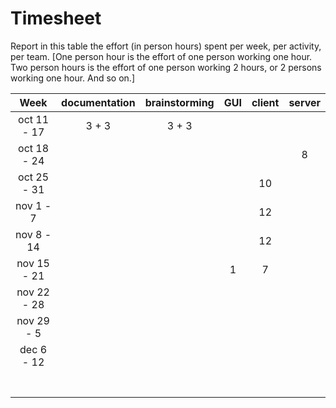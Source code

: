 # Timesheet

Report in this table the effort (in person hours) spent per week, per activity, per team. 
[One person hour is the effort of one person working one hour.
Two person hours is the effort of one person working 2 hours, or 2 persons working one hour. And so on.]




|    Week     | documentation | brainstorming | GUI  | client | server |
| :---------: | :-----------: | :-----------: | :--: | :----: | :----: |
| oct 11 - 17 |     3 + 3     |     3 + 3     |      |        |        |
| oct 18 - 24 |               |               |      |        |   8    |
| oct 25 - 31 |               |               |      |   10   |        |
|  nov 1 - 7  |               |               |      |   12   |        |
| nov 8 - 14  |               |               |      |   12   |        |
| nov 15 - 21 |               |               |   1  |    7   |        |
| nov 22 - 28 |               |               |      |        |        |
| nov 29 - 5  |               |               |      |        |        |
| dec 6 - 12  |               |               |      |        |        |
|             |               |               |      |        |        |
|             |               |               |      |        |        |
|             |               |               |      |        |        |
|             |               |               |      |        |        |
|             |               |               |      |        |        |
|             |               |               |      |        |        |
|             |               |               |      |        |        |

